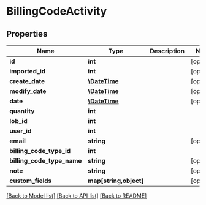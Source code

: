 # BillingCodeActivity

## Properties
Name | Type | Description | Notes
------------ | ------------- | ------------- | -------------
**id** | **int** |  | [optional] 
**imported_id** | **int** |  | [optional] 
**create_date** | [**\DateTime**](\DateTime.md) |  | [optional] 
**modify_date** | [**\DateTime**](\DateTime.md) |  | [optional] 
**date** | [**\DateTime**](\DateTime.md) |  | [optional] 
**quantity** | **int** |  | 
**lob_id** | **int** |  | 
**user_id** | **int** |  | 
**email** | **string** |  | [optional] 
**billing_code_type_id** | **int** |  | 
**billing_code_type_name** | **string** |  | [optional] 
**note** | **string** |  | [optional] 
**custom_fields** | **map[string,object]** |  | [optional] 

[[Back to Model list]](../README.md#documentation-for-models) [[Back to API list]](../README.md#documentation-for-api-endpoints) [[Back to README]](../README.md)


